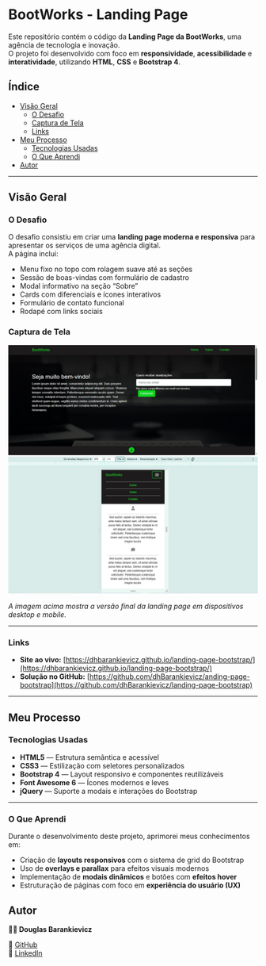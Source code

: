 # BootWorks - Landing Page

Este repositório contém o código da **Landing Page da BootWorks**, uma agência de tecnologia e inovação.  
O projeto foi desenvolvido com foco em **responsividade**, **acessibilidade** e **interatividade**, utilizando **HTML**, **CSS** e **Bootstrap 4**.

## Índice

- [Visão Geral](#visão-geral)
  - [O Desafio](#o-desafio)
  - [Captura de Tela](#captura-de-tela)
  - [Links](#links)
- [Meu Processo](#meu-processo)
  - [Tecnologias Usadas](#tecnologias-usadas)
  - [O Que Aprendi](#o-que-aprendi)
- [Autor](#autor)

---

## Visão Geral

### O Desafio

O desafio consistiu em criar uma **landing page moderna e responsiva** para apresentar os serviços de uma agência digital.  
A página inclui:
- Menu fixo no topo com rolagem suave até as seções  
- Sessão de boas-vindas com formulário de cadastro  
- Modal informativo na seção “Sobre”  
- Cards com diferenciais e ícones interativos  
- Formulário de contato funcional  
- Rodapé com links sociais  

### Captura de Tela

![Captura de Tela Desktop](./img/desktop.jpg)
![Captura de Tela Mobile](./img/mobile.jpg)

*A imagem acima mostra a versão final da landing page em dispositivos desktop e mobile.*

---

### Links

- **Site ao vivo:** [https://dhbarankievicz.github.io/landing-page-bootstrap/](https://dhbarankievicz.github.io/landing-page-bootstrap/)  
- **Solução no GitHub:** [https://github.com/dhBarankievicz/anding-page-bootstrap](https://github.com/dhBarankievicz/landing-page-bootstrap)  

---

## Meu Processo

### Tecnologias Usadas

- **HTML5** — Estrutura semântica e acessível  
- **CSS3** — Estilização com seletores personalizados  
- **Bootstrap 4** — Layout responsivo e componentes reutilizáveis  
- **Font Awesome 6** — Ícones modernos e leves  
- **jQuery** — Suporte a modais e interações do Bootstrap  

---

### O Que Aprendi

Durante o desenvolvimento deste projeto, aprimorei meus conhecimentos em:
- Criação de **layouts responsivos** com o sistema de grid do Bootstrap  
- Uso de **overlays e parallax** para efeitos visuais modernos  
- Implementação de **modais dinâmicos** e botões com **efeitos hover**  
- Estruturação de páginas com foco em **experiência do usuário (UX)**  

## Autor

**👨‍💻 Douglas Barankievicz**  

🔗 [GitHub](https://github.com/dhBarankievicz)  
🔗 [LinkedIn](https://linkedin.com/in/douglas-barankievicz-a42132358)
